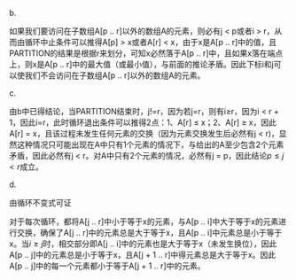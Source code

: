 b.

如果我们要访问在子数组A[p .. r]以外的数组A的元素，则必有j < p或者i > r，从而由循环中止条件可以推得A[p] > x或者A[r] < x，由于x是A[p .. r]中的值，且PARTITION的结果是根据r来划分，可知x必然落于A[p .. r]中，且如果x落在端点上，则x是A[p .. r]中的最大值（或最小值），与前面的推论矛盾。因此下标i和j可以使我们不会访问在子数组A[p .. r]以外的数组A的元素。

c.

由b中已得结论，当PARTITION结束时，j!=r，因为若j=r，则有i$\ge$r，因为i < r + 1，因此i=r，此时循环退出条件可以推得2点：1、A[r] $\le$ x；2、A[r] $\ge$ x，因此A[r] = x，且该过程未发生任何元素的交换（因为元素交换发生后必然有j < r)，显然这种情况只可能出现在A中只有1个元素的情况下，与给出的A至少包含2个元素矛盾，因此必然有j < r。对A中只有2个元素的情况，必然有j = p，因此结论$p\le{j} < r$成立。

d.

由循环不变式可证

对于每次循环，都将A[j .. r]中小于等于x的元素，与A[p .. i]中大于等于x的元素进行交换，确保了A[j .. r]中的元素总是大于等于x，且A[p .. i]中元素总是小于等于x。当$i \ge j$时，相交部分即A[j .. i]中的元素也是大于等于x（未发生换位），因此A[p .. j]中的元素总是小于等于x，且A[j + 1 .. r]中得元素总是大于等于x。因此A[p .. j]中的每一个元素都小于等于A[j + 1 .. r]中的元素。